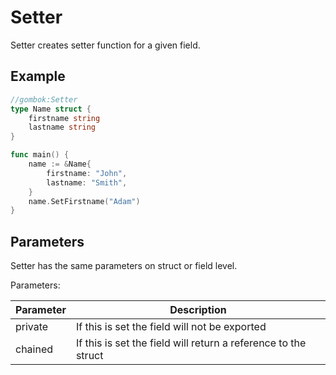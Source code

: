 # Setter

Setter creates setter function for a given field.

## Example

```go
//gombok:Setter
type Name struct {
    firstname string
    lastname string
}

func main() {
    name := &Name{
        firstname: "John",
        lastname: "Smith",
    }
    name.SetFirstname("Adam")
}
```

## Parameters

Setter has the same parameters on struct or field level.

Parameters:

| Parameter | Description                                                    |
|-----------|----------------------------------------------------------------|
| private   | If this is set the field will not be exported                  |
| chained   | If this is set the field will return a reference to the struct |
